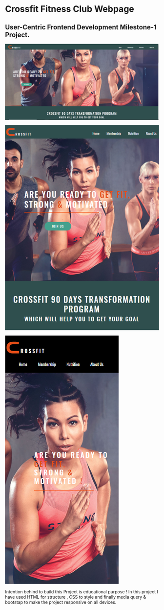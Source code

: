 # Crossfit Fitness Club Webpage

## User-Centric Frontend Development Milestone-1 Project.
![Mock](mock-images/desktop.png)

![Mock](mock-images/ipad.png)

![Mock](mock-images/mobile.png)

Intention behind to build this Project is educational purpose ! In this project I have used HTML for structure , CSS to style and finally media query & bootstap to make the project 
responsive on all devices.  
